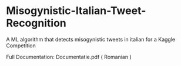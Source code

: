 # Misogynistic-Italian-Tweet-Recognition
A ML algorithm that detects misogynistic tweets in italian for a Kaggle Competition

Full Documentation: Documentatie.pdf ( Romanian )
